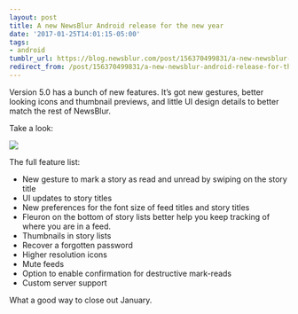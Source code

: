 ```yaml
---
layout: post
title: A new NewsBlur Android release for the new year
date: '2017-01-25T14:01:15-05:00'
tags:
- android
tumblr_url: https://blog.newsblur.com/post/156370499831/a-new-newsblur-android-release-for-the-new-year
redirect_from: /post/156370499831/a-new-newsblur-android-release-for-the-new-year/
---
```

Version 5.0 has a bunch of new features. It’s got new gestures, better looking icons and thumbnail previews, and little UI design details to better match the rest of NewsBlur.

Take a look:

![](http://static.newsblur.com.s3.amazonaws.com/blog/android-v5.png)

The full feature list:

- New gesture to mark a story as read and unread by swiping on the story title
- UI updates to story titles
- New preferences for the font size of feed titles and story titles
- Fleuron on the bottom of story lists better help you keep tracking of where you are in a feed.
- Thumbnails in story lists
- Recover a forgotten password
- Higher resolution icons
- Mute feeds
- Option to enable confirmation for destructive mark-reads
- Custom server support

What a good way to close out January.

